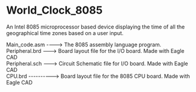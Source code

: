 # World_Clock_8085
An Intel 8085 microprocessor based device displaying the time of all the geographical time zones based on a user input.<br/>

Main_code.asm ----> The 8085 assembly language program.<br/>
Peripheral.brd ---> Board layout file for the I/O board. Made with Eagle CAD <br/>
Peripheral.sch ---> Circuit Schematic file for I/O board. Made with Eagle CAD <br/>
CPU.brd ----------> Board layout file for the 8085 CPU board. Made with Eagle CAD <br/>

